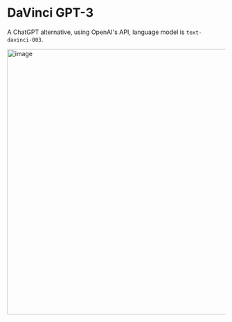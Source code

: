 # DaVinci GPT-3

A ChatGPT alternative, using OpenAI's API, language model is `text-davinci-003`.

<img width="612" alt="image" src="https://user-images.githubusercontent.com/29943110/216753584-c29b0614-ce88-468d-aef2-ae6f9e3a33b9.png">
